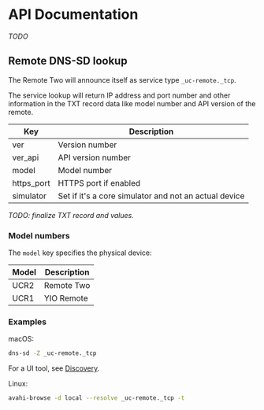 # API Documentation

_TODO_

## Remote DNS-SD lookup

The Remote Two will announce itself as service type `_uc-remote._tcp`.

The service lookup will return IP address and port number and other information in the TXT record data like model number
and API version of the remote.

| Key        | Description                                           |
|------------|-------------------------------------------------------|
| ver        | Version number                                        |
| ver_api    | API version number                                    |
| model      | Model number                                          |
| https_port | HTTPS port if enabled                                 |
| simulator  | Set if it's a core simulator and not an actual device |

_TODO: finalize TXT record and values._

### Model numbers

The `model` key specifies the physical device:

| Model | Description |
|-------|-------------|
| UCR2  | Remote Two  |
| UCR1  | YIO Remote  |

### Examples

macOS:
```bash
dns-sd -Z _uc-remote._tcp
```

For a UI tool, see [Discovery](https://apps.apple.com/us/app/discovery-dns-sd-browser/id1381004916).

Linux:
```bash
avahi-browse -d local --resolve _uc-remote._tcp -t
```
